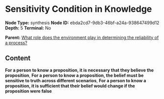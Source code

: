 # Sensitivity Condition in Knowledge

**Node Type:** synthesis
**Node ID:** ebda2cd7-9db3-46bf-a24a-938647499d12
**Depth:** 5
**Terminal:** No

**Parent:** [What role does the environment play in determining the reliability of a process?](what-role-does-the-environment-play-in-determining-the-reliability-of-a-process-antithesis-bb6b66c2-8f4c-4760-833b-51996b6e4be0.md)

## Content

**For a person to know a proposition, it is necessary that they believe the proposition**, **For a person to know a proposition, the belief must be sensitive to truth across different scenarios**, **For a person to know a proposition, it is sufficient that their belief would change if the proposition were false**
